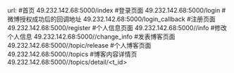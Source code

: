 <!--
author:lvlu
date:2018-07
desc:this demo is about blog. PLEASE NOTE:If you have trouble running it ,try any of the other demos or connect with auther.
A ny individuals and organizations and not for commercial use, professiona website for customized web site.
-->

url:
#首页
49.232.142.68:5000/index
#登录页面
49.232.142.68:5000/login
#微博授权成功后的回调地址
49.232.142.68:5000/login_callback
#注册页面
49.232.142.68:5000/register
#个人信息页面
49.232.142.68:5000/<username>/info
#修改个人信息
49.232.142.68:5000/<username>/change_info
#发表博客页面
49.232.142.68:5000/<username>/topic/release
#个人博客页面
49.232.142.68:5000/<username>/topics
#博客内容详情页
49.232.142.68:5000/<username>/topics/detail/<t_id>

